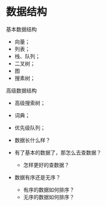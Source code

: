 数据结构
======

基本数据结构

- 向量；
- 列表；
- 栈、队列；
- 二叉树；
- 图
- 搜素树；

高级数据结构

- 高级搜索树；
- 词典；
- 优先级队列；

- 数据长什么样？
- 有了基本的数据了，那怎么去查数据？
    - 怎样更好的查数据？
- 数据有序还是无序？
    - 有序的数据如何排序？
    - 无序的数据如何排序？

